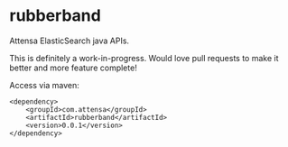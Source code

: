 # rubberband
Attensa ElasticSearch java APIs.

This is definitely a work-in-progress.  Would love pull requests to make it better and more feature complete!

Access via maven: 

```
<dependency>
    <groupId>com.attensa</groupId>
    <artifactId>rubberband</artifactId>
    <version>0.0.1</version>
</dependency>
```
